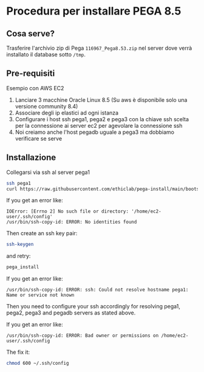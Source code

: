 # Procedura per installare PEGA 8.5

## Cosa serve?

Trasferire l'archivio zip di Pega `116967_Pega8.53.zip` nel server dove verrà installato il database sotto `/tmp`.

## Pre-requisiti

Esempio con AWS EC2

1. Lanciare 3 macchine Oracle Linux 8.5 (Su aws è disponibile solo una versione community 8.4)
2. Associare degli ip elastici ad ogni istanza
3. Configurare i host ssh pega1, pega2 e pega3 con la chiave ssh scelta per la connessione ai server ec2 per agevolare la connessione ssh
4. Noi creiamo anche l'host pegadb uguale a pega3 ma dobbiamo verificare se serve

## Installazione

Collegarsi via ssh al server pega1

```bash
ssh pega1
curl https://raw.githubusercontent.com/ethiclab/pega-install/main/bootstrap.sh | bash
```

If you get an error like:

```
IOError: [Errno 2] No such file or directory: '/home/ec2-user/.ssh/config'
/usr/bin/ssh-copy-id: ERROR: No identities found
```

Then create an ssh key pair:

```bash
ssh-keygen
```

and retry:

```bash
pega_install
```

If you get an error like:

```
/usr/bin/ssh-copy-id: ERROR: ssh: Could not resolve hostname pega1: Name or service not known
```

Then you need to configure your ssh accordingly for resolving pega1, pega2, pega3 and pegadb servers as stated above.

If you get an error like:

```
/usr/bin/ssh-copy-id: ERROR: Bad owner or permissions on /home/ec2-user/.ssh/config
```

The fix it:

```bash
chmod 600 ~/.ssh/config
```
